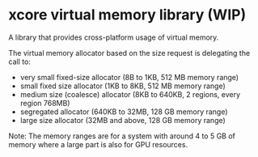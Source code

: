 # xcore virtual memory library (WIP)

A library that provides cross-platform usage of virtual memory.

The virtual memory allocator based on the size request is delegating the call to:

- very small fixed-size allocator (8B to 1KB, 512 MB memory range)
- small fixed size allocator (1KB to 8KB, 512 MB memory range)
- medium size (coalesce) allocator (8KB to 640KB, 2 regions, every region 768MB)
- segregated allocator (640KB to 32MB, 128 GB memory range)
- large size allocator (32MB and above, 128 GB memory range)

Note: The memory ranges are for a system with around 4 to 5 GB of memory where a large part is also for GPU resources.
